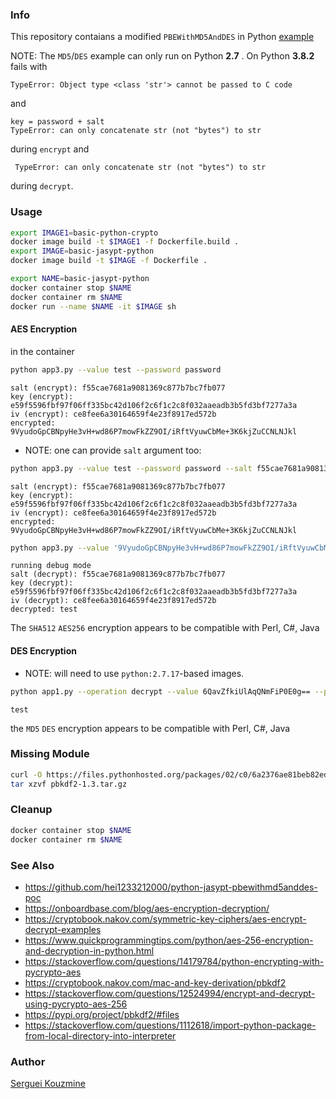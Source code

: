 ### Info

This repository contaians a modified `PBEWithMD5AndDES` in Python [example](https://github.com/lemonprogis/python-jasypt)

NOTE: The `MD5`/`DES` example can only run on Python __2.7__ . 
On  Python __3.8.2__ fails with

```text
TypeError: Object type <class 'str'> cannot be passed to C code
```
and 
```text
key = password + salt
TypeError: can only concatenate str (not "bytes") to str
```
during `encrypt`
and 

```text
 TypeError: can only concatenate str (not "bytes") to str
```

during `decrypt`.

### Usage

```sh
export IMAGE1=basic-python-crypto
docker image build -t $IMAGE1 -f Dockerfile.build .
export IMAGE=basic-jasypt-python
docker image build -t $IMAGE -f Dockerfile .
```
```sh
export NAME=basic-jasypt-python
docker container stop $NAME
docker container rm $NAME
docker run --name $NAME -it $IMAGE sh
```
#### AES Encryption
in the container
```sh
python app3.py --value test --password password
```
```text
salt (encrypt): f55cae7681a9081369c877b7bc7fb077
key (encrypt): e59f5596fbf97f06ff335bc42d106f2c6f1c2c8f032aaeadb3b5fd3bf7277a3a
iv (encrypt): ce8fee6a30164659f4e23f8917ed572b
encrypted: 9VyudoGpCBNpyHe3vH+wd86P7mowFkZZ9OI/iRftVyuwCbMe+3K6kjZuCCNLNJkl

```
* NOTE: one can provide `salt` argument too:
```sh
python app3.py --value test --password password --salt f55cae7681a9081369c877b7bc7fb077
```

```text
salt (encrypt): f55cae7681a9081369c877b7bc7fb077
key (encrypt): e59f5596fbf97f06ff335bc42d106f2c6f1c2c8f032aaeadb3b5fd3bf7277a3a
iv (encrypt): ce8fee6a30164659f4e23f8917ed572b
encrypted: 9VyudoGpCBNpyHe3vH+wd86P7mowFkZZ9OI/iRftVyuwCbMe+3K6kjZuCCNLNJkl
```

```sh
python app3.py --value '9VyudoGpCBNpyHe3vH+wd86P7mowFkZZ9OI/iRftVyuwCbMe+3K6kjZuCCNLNJkl' --password password --debug --operation decrypt
```

```text
running debug mode
salt (decrypt): f55cae7681a9081369c877b7bc7fb077
key (decrypt): e59f5596fbf97f06ff335bc42d106f2c6f1c2c8f032aaeadb3b5fd3bf7277a3a
iv (decrypt): ce8fee6a30164659f4e23f8917ed572b
decrypted: test
```
The `SHA512` `AES256` encryption appears to be compatible with Perl, C#, Java

#### DES Encryption

* NOTE: will need to use `python:2.7.17`-based images.
```sh
python app1.py --operation decrypt --value 6QavZfkiUlAqQNmFiP0E0g== --password password
```
```text
test
```
the `MD5` `DES` encryption appears to be compatible with Perl, C#, Java

### Missing Module
```sh
curl -O https://files.pythonhosted.org/packages/02/c0/6a2376ae81beb82eda645a091684c0b0becb86b972def7849ea9066e3d5e/pbkdf2-1.3.tar.gz
tar xzvf pbkdf2-1.3.tar.gz
```

### Cleanup
```sh
docker container stop $NAME
docker container rm $NAME
```
### See Also 

  * https://github.com/hei1233212000/python-jasypt-pbewithmd5anddes-poc
  * https://onboardbase.com/blog/aes-encryption-decryption/ 
  * https://cryptobook.nakov.com/symmetric-key-ciphers/aes-encrypt-decrypt-examples
  * https://www.quickprogrammingtips.com/python/aes-256-encryption-and-decryption-in-python.html
  * https://stackoverflow.com/questions/14179784/python-encrypting-with-pycrypto-aes
  * https://cryptobook.nakov.com/mac-and-key-derivation/pbkdf2
  * https://stackoverflow.com/questions/12524994/encrypt-and-decrypt-using-pycrypto-aes-256
  * https://pypi.org/project/pbkdf2/#files
  * https://stackoverflow.com/questions/1112618/import-python-package-from-local-directory-into-interpreter
### Author
[Serguei Kouzmine](kouzmine_serguei@yahoo.com)

